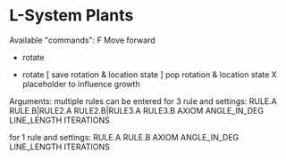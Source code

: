 # L-System Plants

Available "commands": 
F Move forward
+ rotate
- rotate
[ save rotation & location state
] pop  rotation & location state
X placeholder to influence growth

Arguments:
multiple rules can be entered
for 3 rule and settings:
RULE.A RULE.B|RULE2.A RULE2.B|RULE3.A RULE3.B AXIOM ANGLE_IN_DEG LINE_LENGTH ITERATIONS

for 1 rule and settings:
RULE.A RULE.B AXIOM ANGLE_IN_DEG LINE_LENGTH ITERATIONS

